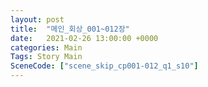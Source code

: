 ```yaml
---
layout: post
title:  "메인_회상_001~012장"
date:   2021-02-26 13:00:00 +0000
categories: Main
Tags: Story Main
SceneCode: ["scene_skip_cp001-012_q1_s10"]
---
```

